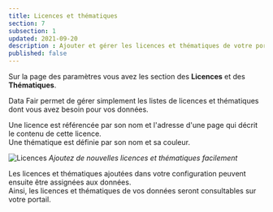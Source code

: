 ```yaml
---
title: Licences et thématiques
section: 7
subsection: 1
updated: 2021-09-20
description : Ajouter et gérer les licences et thématiques de votre portail
published: false
---
```

Sur la page des paramètres vous avez les section des **Licences** et des **Thématiques**.  

Data Fair permet de gérer simplement les listes de licences et thématiques dont vous avez besoin pour vos données.

Une licence est référencée par son nom et l'adresse d'une page qui décrit le contenu de cette licence.  
Une thématique est définie par son nom et sa couleur.

![Licences](./images/user-guide/licence-thematics.jpg)
*Ajoutez de nouvelles licences et thématiques facilement*

Les licences et thématiques ajoutées dans votre configuration peuvent ensuite être assignées aux données.  
Ainsi, les licences et thématiques de vos données seront consultables sur votre portail.

